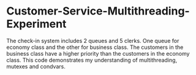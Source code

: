 # Customer-Service-Multithreading-Experiment
 The check-in system includes 2 queues and 5 clerks. One queue for economy class and the other for business class. The customers in the business class have a higher priority than the customers in the economy class. This code demonstrates my understanding of multithreading, mutexes and condvars.
